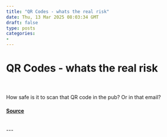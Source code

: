 ```yaml
---
title: "QR Codes - whats the real risk"
date: Thu, 13 Mar 2025 08:03:34 GMT
draft: false
type: posts
categories: 
- 
---
```

# QR Codes - whats the real risk

<br/>

<br/>
How safe is it to scan that QR code in the pub? Or in that email?

#### [Source](https://www.ncsc.gov.uk/blog-post/qr-codes-whats-real-risk)

<br/>
---
